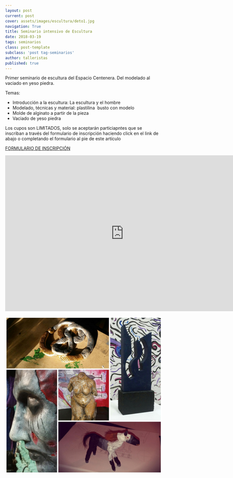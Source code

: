 ```yaml
---
layout: post
current: post
cover: assets/images/escultura/deto1.jpg
navigation: True
title: Seminario intensivo de Escultura
date: 2018-03-19
tags: seminarios
class: post-template
subclass: 'post tag-seminarios'
author: talleristas
published: true
---
```


Primer seminario de escultura del Espacio Centenera.
Del modelado al vaciado en yeso piedra.

Temas:
- Introducción a la escultura: La escultura y el hombre
- Modelado, técnicas y material: plastilina  busto con modelo
- Molde de alginato a partir de la pieza
- Vaciado de yeso piedra

Los cupos son LIMITADOS, solo se aceptarán particiapntes que se inscriban a través del formulario de inscripción haciendo click en el link de abajo o completando el formulario al pie de este artículo

[FORMULARIO DE INSCRIPCIÓN](https://goo.gl/forms/FHWNTCIoZZpJttx73)


<iframe src="https://docs.google.com/forms/d/e/1FAIpQLSeegcqJrwU6Ye3su1w-cDZhm8FbGVS9f-r1rWZESxvOiEXWGw/viewform?embedded=true" width="760" height="500" frameborder="0" marginheight="0" marginwidth="0">Cargando…</iframe>

![seminario dibujo marzo](assets/images/escultura/deto1.jpg)
